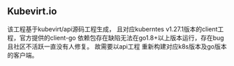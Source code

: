 
## Kubevirt.io
该工程基于kubevirt/api源码工程生成， 且对应kuberntes v1.27.1版本的client工程，官方提供的client-go
依赖包存在缺陷无法在go1.8+以上版本运行，存在bug且社区不活跃一直没有人修复。 故需要以api工程
重新构建对应k8s版本及go版本的客户端。
